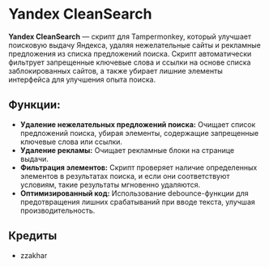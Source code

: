 <h1>Yandex CleanSearch</h1>

<p>
    <strong>Yandex CleanSearch</strong> — скрипт для Tampermonkey, который улучшает поисковую выдачу Яндекса, удаляя нежелательные сайты и рекламные предложения из списка предложений поиска. Скрипт автоматически фильтрует запрещенные ключевые слова и ссылки на основе списка заблокированных сайтов, а также убирает лишние элементы интерфейса для улучшения опыта поиска.
</p>

<h2>Функции:</h2>
<ul>
    <li><strong>Удаление нежелательных предложений поиска:</strong> Очищает список предложений поиска, убирая элементы, содержащие запрещенные ключевые слова или ссылки.</li>
    <li><strong>Удаление рекламы:</strong> Очищает рекламные блоки на странице выдачи.</li>
    <li><strong>Фильтрация элементов:</strong> Скрипт проверяет наличие определенных элементов в результатах поиска, и если они соответствуют условиям, такие результаты мгновенно удаляются.</li>
    <li><strong>Оптимизированный код:</strong> Использование debounce-функции для предотвращения лишних срабатываний при вводе текста, улучшая производительность.</li>
</ul>

<h2>Кредиты</h2>
<ul>
    <li>zzakhar</li>
</ul>
